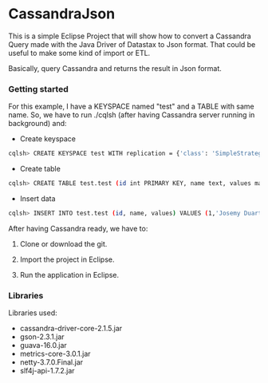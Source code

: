 # CassandraJson

This is a simple Eclipse Project that will show how to convert a Cassandra Query made with the Java Driver of Datastax to Json format. That could be useful to make some kind of import or ETL. 

Basically, query Cassandra and returns the result in Json format.

### Getting started
For this example, I have a KEYSPACE named "test" and a TABLE with same name. So, we have to run ./cqlsh (after having Cassandra server running in background) and:

* Create keyspace
```sh
cqlsh> CREATE KEYSPACE test WITH replication = {'class': 'SimpleStrategy', 'replication_factor': 1};
```
* Create table
```sh
cqlsh> CREATE TABLE test.test (id int PRIMARY KEY, name text, values map<text,text>);
```
* Insert data
```sh
cqlsh> INSERT INTO test.test (id, name, values) VALUES (1,'Josemy Duarte',{'J':'D'});
```
After having Cassandra ready, we have to:

1. Clone or download the git.

2. Import the project in Eclipse.

3. Run the application in Eclipse.

### Libraries
Libraries used:
* cassandra-driver-core-2.1.5.jar
* gson-2.3.1.jar
* guava-16.0.jar
* metrics-core-3.0.1.jar
* netty-3.7.0.Final.jar
* slf4j-api-1.7.2.jar


